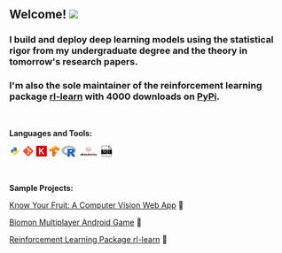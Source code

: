 ## Welcome! <img src="https://media.giphy.com/media/hvRJCLFzcasrR4ia7z/giphy.gif" width="25px">
### I build and deploy deep learning models using the statistical rigor from my undergraduate degree and the theory in tomorrow's research papers. 

### I'm also the sole maintainer of the reinforcement learning package [rl-learn](https://github.com/gahogg/rl_learn) with 4000 downloads on [PyPi](https://pypi.org/project/rl-learn/).

<br/>

**Languages and Tools:**  

[<code><img height="20" src="https://raw.githubusercontent.com/github/explore/80688e429a7d4ef2fca1e82350fe8e3517d3494d/topics/python/python.png" ></code>](https://www.python.org/)
[<code><img height="20" src="https://github.com/gahogg/gahogg/blob/master/git.png?raw=true" ></code>](https://git-scm.com/)
[<code><img height="20" src="https://raw.githubusercontent.com/gahogg/gahogg/master/keras.png"></code>](https://keras.io/)
[<code><img height="20" src="https://raw.githubusercontent.com/gahogg/gahogg/master/tensorflow.png"></code>](https://www.tensorflow.org/)
[<code><img height="20" src="https://raw.githubusercontent.com/gahogg/gahogg/d38a59a433e48bad8d90c4a5a14f187746af78c5/r.svg"></code>](https://www.r-project.org/)
[<code><img height="20" src="https://github.com/gahogg/gahogg/blob/master/databricks.png?raw=true"></code>](https://databricks.com/)
[<code><img height="20" src="https://github.com/gahogg/gahogg/blob/master/sql.jpg?raw=true"></code>](https://en.wikipedia.org/wiki/SQL)

<br/>

**Sample Projects:**

[Know Your Fruit: A Computer Vision Web App](https://kyfr.herokuapp.com/) 🍉

[Biomon Multiplayer Android Game](https://www.youtube.com/watch?v=-k72TaHhwEQ) :iphone:

[Reinforcement Learning Package rl-learn](https://pypi.org/project/rl-learn/) :robot:
